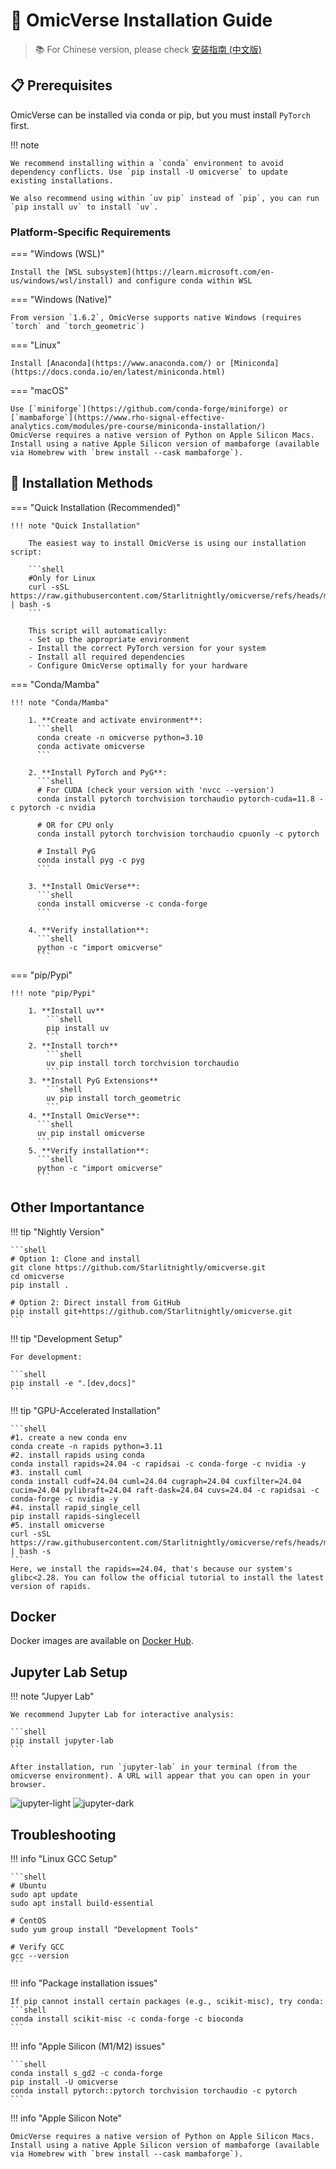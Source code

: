 # 🧬 OmicVerse Installation Guide

> 📚 For Chinese version, please check [安装指南 (中文版)](Installation_guide_zh.md)

## 📋 Prerequisites

OmicVerse can be installed via conda or pip, but you must install `PyTorch` first.

!!! note 

    We recommend installing within a `conda` environment to avoid dependency conflicts. Use `pip install -U omicverse` to update existing installations.

    We also recommend using within `uv pip` instead of `pip`, you can run `pip install uv` to install `uv`.

### Platform-Specific Requirements

=== "Windows (WSL)"

    Install the [WSL subsystem](https://learn.microsoft.com/en-us/windows/wsl/install) and configure conda within WSL

=== "Windows (Native)"

    From version `1.6.2`, OmicVerse supports native Windows (requires `torch` and `torch_geometric`)

=== "Linux"

    Install [Anaconda](https://www.anaconda.com/) or [Miniconda](https://docs.conda.io/en/latest/miniconda.html)
    
=== "macOS"

    Use [`miniforge`](https://github.com/conda-forge/miniforge) or [`mambaforge`](https://www.rho-signal-effective-analytics.com/modules/pre-course/miniconda-installation/)
    OmicVerse requires a native version of Python on Apple Silicon Macs. Install using a native Apple Silicon version of mambaforge (available via Homebrew with `brew install --cask mambaforge`).


## 🚀 Installation Methods

=== "Quick Installation (Recommended)"

    !!! note "Quick Installation"

        The easiest way to install OmicVerse is using our installation script:

        ```shell
        #Only for Linux
        curl -sSL https://raw.githubusercontent.com/Starlitnightly/omicverse/refs/heads/master/install.sh | bash -s
        ```

        This script will automatically:
        - Set up the appropriate environment
        - Install the correct PyTorch version for your system
        - Install all required dependencies
        - Configure OmicVerse optimally for your hardware

=== "Conda/Mamba"

    !!! note "Conda/Mamba"

        1. **Create and activate environment**:
          ```shell
          conda create -n omicverse python=3.10
          conda activate omicverse
          ```

        2. **Install PyTorch and PyG**:
          ```shell
          # For CUDA (check your version with 'nvcc --version')
          conda install pytorch torchvision torchaudio pytorch-cuda=11.8 -c pytorch -c nvidia
          
          # OR for CPU only
          conda install pytorch torchvision torchaudio cpuonly -c pytorch
          
          # Install PyG
          conda install pyg -c pyg
          ```

        3. **Install OmicVerse**:
          ```shell
          conda install omicverse -c conda-forge
          ```

        4. **Verify installation**:
          ```shell
          python -c "import omicverse"
          ```

=== "pip/Pypi"

    !!! note "pip/Pypi"

        1. **Install uv**
            ```shell
            pip install uv
            ```
        2. **Install torch**
            ```shell
            uv pip install torch torchvision torchaudio
            ```
        3. **Install PyG Extensions**
            ```shell
            uv pip install torch_geometric
            ```
        4. **Install OmicVerse**:
          ```shell
          uv pip install omicverse
          ```
        5. **Verify installation**:
          ```shell
          python -c "import omicverse"
          ```

## Other Importantance


!!! tip "Nightly Version"

    ```shell
    # Option 1: Clone and install
    git clone https://github.com/Starlitnightly/omicverse.git
    cd omicverse
    pip install .

    # Option 2: Direct install from GitHub
    pip install git+https://github.com/Starlitnightly/omicverse.git
    ```

!!! tip "Development Setup"

    For development:

    ```shell
    pip install -e ".[dev,docs]"
    ```

!!! tip "GPU-Accelerated Installation"

    ```shell
    #1. create a new conda env
    conda create -n rapids python=3.11
    #2. install rapids using conda
    conda install rapids=24.04 -c rapidsai -c conda-forge -c nvidia -y   
    #3. install cuml
    conda install cudf=24.04 cuml=24.04 cugraph=24.04 cuxfilter=24.04 cucim=24.04 pylibraft=24.04 raft-dask=24.04 cuvs=24.04 -c rapidsai -c conda-forge -c nvidia -y   
    #4. install rapid_single_cell
    pip install rapids-singlecell
    #5. install omicverse
    curl -sSL https://raw.githubusercontent.com/Starlitnightly/omicverse/refs/heads/master/install.sh | bash -s
    ```
    Here, we install the rapids==24.04, that's because our system's glibc<2.28. You can follow the official tutorial to install the latest version of rapids.

## Docker 

Docker images are available on [Docker Hub](https://hub.docker.com/r/starlitnightly/omicverse).

## Jupyter Lab Setup

!!! note "Jupyer Lab"

    We recommend Jupyter Lab for interactive analysis:

    ```shell
    pip install jupyter-lab
    ```

    After installation, run `jupyter-lab` in your terminal (from the omicverse environment). A URL will appear that you can open in your browser.


![jupyter-light](img/light_jupyter.jpg#gh-light-mode-only)
![jupyter-dark](img/dark_jupyter.jpg#gh-dark-mode-only)



## Troubleshooting

!!! info "Linux GCC Setup"

    ```shell
    # Ubuntu
    sudo apt update
    sudo apt install build-essential

    # CentOS
    sudo yum group install "Development Tools"

    # Verify GCC
    gcc --version
    ```

!!! info "Package installation issues"

    If pip cannot install certain packages (e.g., scikit-misc), try conda:
    ```shell
    conda install scikit-misc -c conda-forge -c bioconda
    ```
!!! info "Apple Silicon (M1/M2) issues"

    ```shell
    conda install s_gd2 -c conda-forge
    pip install -U omicverse
    conda install pytorch::pytorch torchvision torchaudio -c pytorch
    ```


!!! info "Apple Silicon Note"

    OmicVerse requires a native version of Python on Apple Silicon Macs. Install using a native Apple Silicon version of mambaforge (available via Homebrew with `brew install --cask mambaforge`).
